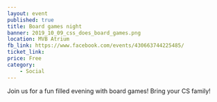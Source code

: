 ```yaml
---
layout: event
published: true
title: Board games night
banner: 2019_10_09_css_does_board_games.png
location: MVB Atrium
fb_link: https://www.facebook.com/events/430663744225485/
ticket_link:
price: Free
category:
    - Social
---
```

Join us for a fun filled evening with board games! Bring your CS family!
